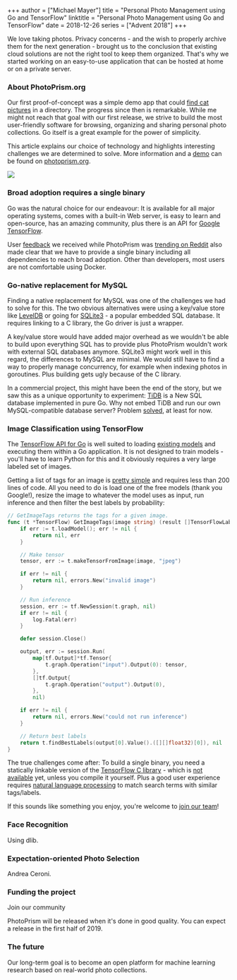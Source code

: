 +++
author = ["Michael Mayer"]
title = "Personal Photo Management using Go and TensorFlow"
linktitle = "Personal Photo Management using Go and TensorFlow"
date = 2018-12-26
series = ["Advent 2018"]
+++

We love taking photos. Privacy concerns - and the wish to properly archive them for the next generation -
brought us to the conclusion that existing cloud solutions are not the right tool to keep them organized.
That's why we started working on an easy-to-use application that can be hosted at home or on a private server.

### About PhotoPrism.org ###

Our first proof-of-concept was a simple demo app that could [find cat pictures](https://github.com/photoprism/photoprism/wiki/Screenshots) in a directory.
The progress since then is remarkable.
While me might not reach that goal with our first release, we strive to build the most user-friendly software for browsing, organizing and sharing
personal photo collections. Go itself is a great example for the power of simplicity.

This article explains our choice of technology and highlights interesting challenges we are determined to solve.
More information and a [demo](https://demo.photoprism.org/) can be found on [photoprism.org](https://photoprism.org/).

![](https://dl.photoprism.org/assets/img/usa.jpg)

### Broad adoption requires a single binary ###

Go was the natural choice for our endeavour: It is available for all major operating systems,
comes with a built-in Web server, is easy to learn and open-source, has an amazing community,
plus there is an API for [Google TensorFlow](https://www.tensorflow.org/).

User [feedback](https://github.com/photoprism/photoprism/wiki/Concerns) we received while PhotoPrism was [trending on Reddit](https://www.reddit.com/r/golang/comments/9nwjpf/photoprism_personal_photo_management_powered_by/)
also made clear that we have to provide a single binary including all dependencies to reach broad adoption.
Other than developers, most users are not comfortable using Docker.

### Go-native replacement for MySQL ###

Finding a native replacement for MySQL was one of the challenges we had to solve for this.
The two obvious alternatives were using a key/value store like [LevelDB](https://github.com/google/leveldb)
or going for [SQLite3](https://github.com/mattn/go-sqlite3) - a popular
embedded SQL database. It requires linking to a C library, the Go driver is just a wrapper.

A key/value store would have added major overhead as we wouldn't be able to build upon everything
SQL has to provide plus PhotoPrism wouldn't work with external SQL databases anymore.
SQLite3 might work well in this regard, the differences to MySQL are minimal. We would still
have to find a way to properly manage concurrency, for example when indexing photos in goroutines.
Plus building gets ugly because of the C library.

In a commercial project, this might have been the end of the story, but we saw this as a unique
opportunity to experiment: [TiDB](https://github.com/pingcap/tidb) is a New SQL database implemented in pure Go.
Why not embed TiDB and run our own MySQL-compatible database server? Problem [solved](https://github.com/photoprism/photoprism/issues/60#issuecomment-448470212), at least for now.

### Image Classification using TensorFlow ###

The [TensorFlow API for Go](https://www.tensorflow.org/install/lang_go) is well suited to loading [existing models](https://github.com/tensorflow/models/blob/master/research/slim/README.md) and executing them within a Go application.
It is not designed to train models - you'll have to learn Python for this and it obviously requires a very large labeled set of images.

Getting a list of tags for an image is [pretty simple](https://outcrawl.com/image-recognition-api-go-tensorflow) and requires less than 200 lines of code.
All you need to do is load one of the free models (thank you Google!), resize the image to whatever the model uses as input,
run inference and then filter the best labels by probability:

```go
// GetImageTags returns the tags for a given image.
func (t *TensorFlow) GetImageTags(image string) (result []TensorFlowLabel, err error) {
	if err := t.loadModel(); err != nil {
		return nil, err
	}

	// Make tensor
	tensor, err := t.makeTensorFromImage(image, "jpeg")

	if err != nil {
		return nil, errors.New("invalid image")
	}

	// Run inference
	session, err := tf.NewSession(t.graph, nil)
	if err != nil {
		log.Fatal(err)
	}

	defer session.Close()

	output, err := session.Run(
		map[tf.Output]*tf.Tensor{
			t.graph.Operation("input").Output(0): tensor,
		},
		[]tf.Output{
			t.graph.Operation("output").Output(0),
		},
		nil)

	if err != nil {
		return nil, errors.New("could not run inference")
	}

	// Return best labels
	return t.findBestLabels(output[0].Value().([][]float32)[0]), nil
}
```

The true challenges come after: To build a single binary, you need a statically linkable
version of the [TensorFlow C library](https://www.tensorflow.org/install/lang_c) - which is [not available](https://github.com/tensorflow/tensorflow/issues/15563) yet,
unless you compile it yourself. Plus a good user experience requires [natural language processing](https://github.com/photoprism/photoprism/wiki/Image-Classification#natural-language-processing) to match search terms with similar tags/labels.

If this sounds like something you enjoy, you're welcome to [join our team](https://docs.photoprism.org/en/latest/contribute/)!

### Face Recognition ###

Using dlib.

### Expectation-oriented Photo Selection ###

Andrea Ceroni.

### Funding the project ###

Join our community

PhotoPrism will be released when it's done in good quality. You can expect a release in the first half of 2019.

### The future ###

Our long-term goal is to become an open platform for machine learning research based on real-world photo collections.
